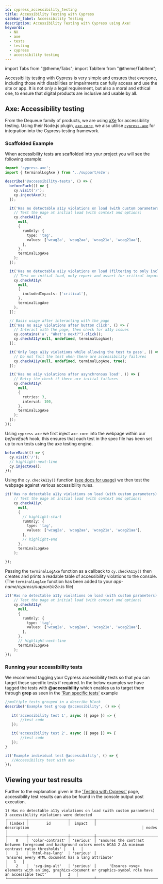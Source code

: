 ```yaml
---
id: cypress_accessibility_testing
title: Accessibility Testing with Cypress
sidebar_label: Accessibility Testing
description: Accessibility Testing with Cypress using Axe!
keywords:
  - NX
  - axe
  - tests
  - testing
  - cypress
  - accessibility testing
---
```


import Tabs from "@theme/Tabs";
import TabItem from "@theme/TabItem";

Accessibility testing with Cypress is very simple and ensures that everyone, including those with disabilities or impairments can fully access and use the site or app. It is not only a legal requirement, but also a moral and ethical one, to ensure that digital products are inclusive and usable by all.

## Axe: Accessibility testing

From the Dequeue family of products, we are using [aXe](https://www.deque.com/axe/) for accessibility testing. Using their Node.js plugin, [`axe-core`](https://www.npmjs.com/package/axe-core), we also utilise [`cypress-axe`](https://www.npmjs.com/package/cypress-axe) for integration into the Cypress testing framework.

### Scaffolded Example

When accessibility tests are scaffolded into your project you will see the following example:

```typescript title="axe-accessibility.cy.ts"
import 'cypress-axe';
import { terminalLogAxe } from '../support/e2e';

describe('@accessibility-tests', () => {
  beforeEach(() => {
    cy.visit('/');
    cy.injectAxe();
  });

  it('Has no detectable a11y violations on load (with custom parameters)', () => {
    // Test the page at initial load (with context and options)
    cy.checkA11y(
      null,
      {
        runOnly: {
          type: 'tag',
          values: ['wcag2a', 'wcag2aa', 'wcag21a', 'wcag21aa'],
        },
      },
      terminalLogAxe
    );
  });

  it('Has no detectable a11y violations on load (filtering to only include critical impact violations)', () => {
    // Test on initial load, only report and assert for critical impact items
    cy.checkA11y(
      null,
      {
        includedImpacts: ['critical'],
      },
      terminalLogAxe
    );
  });

  // Basic usage after interacting with the page
  it('Has no a11y violations after button click', () => {
    // Interact with the page, then check for a11y issues
    cy.contains('a', "What's next?").click();
    cy.checkA11y(null, undefined, terminalLogAxe);
  });

  it('Only logs a11y violations while allowing the test to pass', () => {
    // Do not fail the test when there are accessibility failures
    cy.checkA11y(null, undefined, terminalLogAxe, true);
  });

  it('Has no a11y violations after asynchronous load', () => {
    // Retry the check if there are initial failures
    cy.checkA11y(
      null,
      {
        retries: 3,
        interval: 100,
      },
      terminalLogAxe
    );
  });
});

```

Using `cypress-axe` we first inject `axe-core` into the webpage within our _beforeEach_ hook, this ensures that each test in the spec file has been set up to run tests using the axe testing engine.

```typescript
beforeEach(() => {
  cy.visit('/');
  // highlight-next-line
  cy.injectAxe();
});
```

Using the `cy.checkA11y()` function ([see docs for usage](https://github.com/component-driven/cypress-axe/blob/master/README.md)) we then test the webpage against various accessibility rules.

```typescript
it('Has no detectable a11y violations on load (with custom parameters)', () => {
    // Test the page at initial load (with context and options)
    cy.checkA11y(
      null,
      {
        // highlight-start
        runOnly: {
          type: 'tag',
          values: ['wcag2a', 'wcag2aa', 'wcag21a', 'wcag21aa'],
        },
        // highlight-end
      },
      terminalLogAxe
    );
    
});
```

Passing the `terminalLogAxe` function as a callback to `cy.checkA11y()` then creates and prints a readable table of accessibility violations to the console. (The `terminalLogAxe` function has been added to your _app-name/cypress/support/e2e.ts_ file)

```typescript
it('Has no detectable a11y violations on load (with custom parameters)', () => {
    // Test the page at initial load (with context and options)
    cy.checkA11y(
      null,
      {
        runOnly: {
          type: 'tag',
          values: ['wcag2a', 'wcag2aa', 'wcag21a', 'wcag21aa'],
        },
      },
      // highlight-next-line
      terminalLogAxe
    );
});
```

### Running your accessibility tests

We recommend tagging your Cypress accessibility tests so that you can target these specific tests if required. In the below examples we have tagged the tests with **@accessibility** which enables us to target them through **grep** as seen in the ['Run specific tests'](./cypress_nx.md#run-specific-tests) example

<Tabs>
 <TabItem value="grouped" label="Grouped">

 ```typescript
 //multiple tests grouped in a describe block
 describe('Example test group @accessibility', () => {
            
    it('accessibility test 1', async ({ page }) => {
        //test code
    });

    it('accessibility test 2', async ({ page }) => {
        //test code
    });
 }
 ```

 </TabItem>
 <TabItem value="individual" label="Individual">

 ```typescript
 it('Example individual test @accessibility', () => {
    //Accessibility test with axe
 });
 ```

 </TabItem>
</Tabs>

## Viewing your test results

Further to the explanation given in the ['Testing with Cypress'](./cypress_nx.md#running-your-cypress-tests) page, accessibility test results can also be found in the console output post execution.

```text title="Sample AXE report"
1) Has no detectable a11y violations on load (with custom parameters)
3 accessibility violations were detected
┌─────────┬──────────────────┬───────────┬───────────────────────────────────────────────────────────────────────────────────────────────────────────────────┬───────┐
│ (index) │        id        │  impact   │                                                    description                                                    │ nodes │
├─────────┼──────────────────┼───────────┼───────────────────────────────────────────────────────────────────────────────────────────────────────────────────┼───────┤
│    0    │ 'color-contrast' │ 'serious' │ 'Ensures the contrast between foreground and background colors meets WCAG 2 AA minimum contrast ratio thresholds' │   1   │
│    1    │ 'html-has-lang'  │ 'serious' │                                'Ensures every HTML document has a lang attribute'                                 │   1   │
│    2    │  'svg-img-alt'   │ 'serious' │      'Ensures <svg> elements with an img, graphics-document or graphics-symbol role have an accessible text'      │   3   │
└─────────┴──────────────────┴───────────┴───────────────────────────────────────────────────────────────────────────────────────────────────────────────────┴───────┘
```
